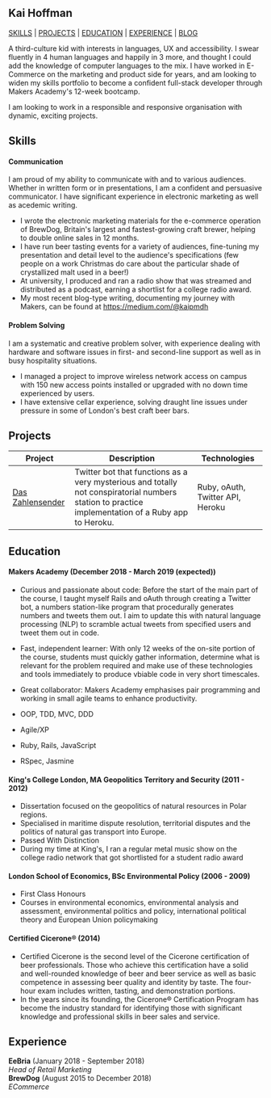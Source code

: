 ## Kai Hoffman

[SKILLS](https://github.com/kaihoffman/CV#skills) | [PROJECTS](https://github.com/kaihoffman/CV#projects) | [EDUCATION](https://github.com/kaihoffman/CV#education) | [EXPERIENCE](https://github.com/kaihoffman/CV#experience) | [BLOG](https://medium.com/@kaipmdh)

A third-culture kid with interests in languages, UX and accessibility. I swear fluently in 4 human languages and happily in 3 more, and thought I could add the knowledge of computer languages to the mix. I have worked in E-Commerce on the marketing and product side for years, and am looking to widen my skills portfolio to become a confident full-stack developer through Makers Academy's 12-week bootcamp.

I am looking to work in a responsible and responsive organisation with dynamic, exciting projects.

## Skills

#### Communication

I am proud of my ability to communicate with and to various audiences. Whether in written form or in presentations, I am a confident and persuasive communicator. I have significant experience in electronic marketing as well as acedemic writing.

- I wrote the electronic marketing materials for the e-commerce operation of BrewDog, Britain's largest and fastest-growing craft brewer, helping to double online sales in 12 months.
- I have run beer tasting events for a variety of audiences, fine-tuning my presentation and detail level to the audience's specifications (few people on a work Christmas do care about the particular shade of crystallized malt used in a beer!)
- At university, I produced and ran a radio show that was streamed and distributed as a podcast, earning a shortlist for a college radio award. 
- My most recent blog-type writing, documenting my journey with Makers, can be found at https://medium.com/@kaipmdh

#### Problem Solving

I am a systematic and creative problem solver, with experience dealing with hardware and software issues in first- and second-line support as well as in busy hospitality situations.

- I managed a project to improve wireless network access on campus with 150 new access points installed or upgraded with no down time experienced by users.
- I have extensive cellar experience, solving draught line issues under pressure in some of London's best craft beer bars.

## Projects

| Project | Description | Technologies
| ---|---|---|
| [Das Zahlensender](https://twitter.com/daszahlensender) | Twitter bot that functions as a very mysterious and totally not conspiratorial numbers station to practice implementation of a Ruby app to Heroku. | Ruby, oAuth, Twitter API, Heroku |

## Education

#### Makers Academy (December 2018 - March 2019 (expected))

- Curious and passionate about code: Before the start of the main part of the course, I taught myself Rails and oAuth through creating a Twitter bot, a numbers station-like program that procedurally generates numbers and tweets them out. I aim to update this with natural language processing (NLP) to scramble actual tweets from specified users and tweet them out in code.
- Fast, independent learner: With only 12 weeks of the on-site portion of the course, students must quickly gather information, determine what is relevant for the problem required and make use of these technologies and tools immediately to produce vbiable code in very short timescales.
- Great collaborator: Makers Academy emphasises pair programming and working in small agile teams to enhance productivity.

- OOP, TDD, MVC, DDD
- Agile/XP
- Ruby, Rails, JavaScript
- RSpec, Jasmine

#### King's College London, MA Geopolitics Territory and Security (2011 - 2012)

- Dissertation focused on the geopolitics of natural resources in Polar regions.
- Specialised in maritime dispute resolution, territorial disputes and the politics of natural gas transport into Europe.
- Passed With Distinction
- During my time at King's, I ran a regular metal music show on the college radio network that got shortlisted for a student radio award

#### London School of Economics, BSc Environmental Policy (2006 - 2009)

- First Class Honours
- Courses in environmental economics, environmental analysis and assessment, environmental politics and policy, international political theory and European Union policymaking

#### Certified Cicerone® (2014)

- Certified Cicerone is the second level of the Cicerone certification of beer professionals. Those who achieve this certification have a solid and well-rounded knowledge of beer and beer service as well as basic competence in assessing beer quality and identity by taste. The four-hour exam includes written, tasting, and demonstration portions.
- In the years since its founding, the Cicerone® Certification Program has become the industry standard for identifying those with significant knowledge and professional skills in beer sales and service.

## Experience

**EeBria** (January 2018 - September 2018)    
*Head of Retail Marketing*  
**BrewDog** (August 2015 to December 2018)   
*ECommerce*
